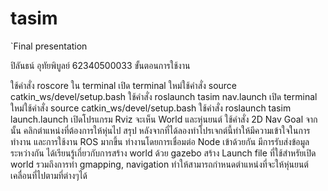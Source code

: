 # tasim
`Final presentation

ปิลันธน์ อุทัยพิบูลย์ 62340500033 ขั้นตอนการใช้งาน

ใช้คำสั่ง roscore ใน terminal
เปิด terminal ใหม่ใช้คำสั่ง source catkin_ws/devel/setup.bash
ใช้คำสั่ง roslaunch tasim nav.launch
เปิด terminal ใหม่ใช้คำสั่ง source catkin_ws/devel/setup.bash
ใช้คำสั่ง roslaunch tasim launch.launch
เปิดโปรแกรม Rviz จะเห็น World และหุ่นยนต์
ใช้คำสั่ง 2D Nav Goal จากนั้น คลิกตำแหน่งที่ต้องการให้หุ่นไป
สรุป หลังจากที่ได้ลองทำโปรเจกต์นี้ทำให้มีความเข้าใจในการทำงาน และการใช้งาน 
ROS มากขึ้น ทำงานโดยการเชื่อมต่อ Node เข้าด้วยกัน มีการรับส่งข้อมูลระหว่างกัน 
ได้เรียนรู้เกี่ยวกับการสร้าง world ด้วย gazebo สร้าง Launch file ที่ใช้สำหรัยเปิด 
world รวมถึงการทำ gmapping, navigation ทำให้สามารถกำหนดตำแหน่งที่จะให้หุ่นยนต์เคลื่อนที่ไปตามที่ต่างๆได้
